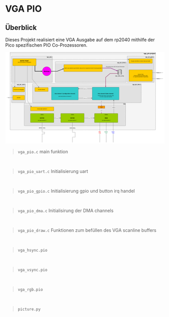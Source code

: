# VGA PIO

## Überblick

Dieses Projekt realisiert eine VGA Ausgabe auf dem rp2040 mithilfe der Pico spezifischen PIO Co-Prozessoren.

![image info](../uml/blockdiagram.png)

> `vga_pio.c` main funktion
<br>

> `vga_pio_uart.c` Initialisierung uart
<br>

> `vga_pio_gpio.c` Initialisierung gpio und button irq handel
<br>

> `vga_pio_dma.c`  Initialisirung der DMA channels
<br>

> `vga_pio_draw.c` Funktionen zum befüllen des VGA scanline buffers
<br>

> `vga_hsync.pio` 
<br>

> `vga_vsync.pio`
<br>

> `vga_rgb.pio`
<br>

> `picture.py`
<br>